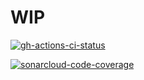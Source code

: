 # WIP

[![gh-actions-ci-status]][0]

[![sonarcloud-code-coverage]][1]

<!-- Real Links -->
[0]: https://github.com/TomerFi/alexa-skill-shabbat-times/actions
[1]: https://sonarcloud.io/dashboard?id=info.tomfi%3Aalexa-skill-shabbat-times
<!-- Badges Links -->
[gh-actions-ci-status]: https://github.com/TomerFi/alexa-skill-shabbat-times/workflows/Shabbat%20Times%20Alexa%20Skill%20Java%20CI/badge.svg?branch=master
[sonarcloud-code-coverage]: https://sonarcloud.io/api/project_badges/measure?project=info.tomfi%3Aalexa-skill-shabbat-times&metric=coverage

